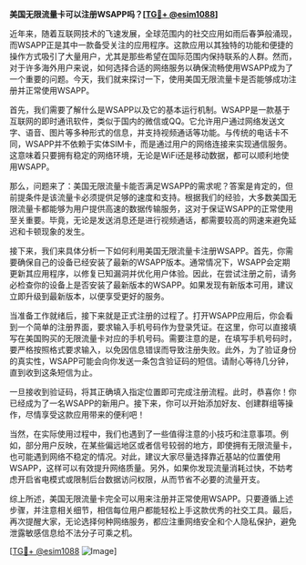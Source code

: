 **美国无限流量卡可以注册WSAPP吗？[[TG💪+ @esim1088](https://t.me/s/esim1088)]**

近年来，随着互联网技术的飞速发展，全球范围内的社交应用如雨后春笋般涌现，而WSAPP正是其中一款备受关注的应用程序。这款应用以其独特的功能和便捷的操作方式吸引了大量用户，尤其是那些希望在国际范围内保持联系的人群。然而，对于许多海外用户来说，如何选择合适的网络服务以确保流畅使用WSAPP成为了一个重要的问题。今天，我们就来探讨一下，使用美国无限流量卡是否能够成功注册并正常使用WSAPP。

首先，我们需要了解什么是WSAPP以及它的基本运行机制。WSAPP是一款基于互联网的即时通讯软件，类似于国内的微信或QQ。它允许用户通过网络发送文字、语音、图片等多种形式的信息，并支持视频通话等功能。与传统的电话卡不同，WSAPP并不依赖于实体SIM卡，而是通过用户的网络连接来实现通信服务。这意味着只要拥有稳定的网络环境，无论是WiFi还是移动数据，都可以顺利地使用WSAPP。

那么，问题来了：美国无限流量卡能否满足WSAPP的需求呢？答案是肯定的，但前提条件是该流量卡必须提供足够的速度和支持。根据我们的经验，大多数美国无限流量卡都能够为用户提供高速的数据传输服务，这对于保证WSAPP的正常使用至关重要。毕竟，无论是发送消息还是进行视频通话，都需要较高的网速来避免延迟和卡顿现象的发生。

接下来，我们来具体分析一下如何利用美国无限流量卡注册WSAPP。首先，你需要确保自己的设备已经安装了最新的WSAPP版本。通常情况下，WSAPP会定期更新其应用程序，以修复已知漏洞并优化用户体验。因此，在尝试注册之前，请务必检查你的设备上是否安装了最新版本的WSAPP。如果发现有新版本可用，建议立即升级到最新版本，以便享受更好的服务。

当准备工作就绪后，接下来就是正式注册的过程了。打开WSAPP应用后，你会看到一个简单的注册界面，要求输入手机号码作为登录凭证。在这里，你可以直接填写在美国购买的无限流量卡对应的手机号码。需要注意的是，在填写手机号码时，要严格按照格式要求输入，以免因信息错误而导致注册失败。此外，为了验证身份的真实性，WSAPP可能会向你发送一条包含验证码的短信。请耐心等待几分钟，直到收到这条短信为止。

一旦接收到验证码，将其正确填入指定位置即可完成注册流程。此时，恭喜你！你已经成为了一名WSAPP的新用户。接下来，你可以开始添加好友、创建群组等操作，尽情享受这款应用带来的便利吧！

当然，在实际使用过程中，我们也遇到了一些值得注意的小技巧和注意事项。例如，部分用户反映，在某些偏远地区或者信号较弱的地方，即使拥有无限流量卡，也可能遇到网络不稳定的情况。对此，建议大家尽量选择靠近基站的位置使用WSAPP，这样可以有效提升网络质量。另外，如果你发现流量消耗过快，不妨考虑开启省电模式或限制后台数据访问权限，从而节省不必要的流量开支。

综上所述，美国无限流量卡完全可以用来注册并正常使用WSAPP。只要遵循上述步骤，并注意相关细节，相信每位用户都能轻松上手这款优秀的社交工具。最后，再次提醒大家，无论选择何种网络服务，都应注重网络安全和个人隐私保护，避免泄露敏感信息给不法分子可乘之机。

[[TG💪+ @esim1088](https://t.me/s/esim1088) ![Image](https://i.postimg.cc/4NQfJmqS/Snipaste-2025-05-13-00-14-12.png)]